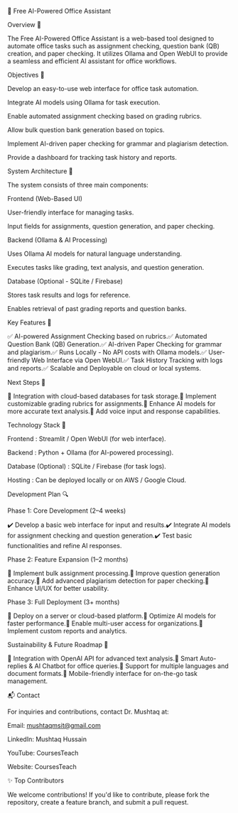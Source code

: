 🚀 Free AI-Powered Office Assistant

Overview 🎯

The Free AI-Powered Office Assistant is a web-based tool designed to automate office tasks such as assignment checking, question bank (QB) creation, and paper checking. It utilizes Ollama and Open WebUI to provide a seamless and efficient AI assistant for office workflows.

Objectives 🎯

Develop an easy-to-use web interface for office task automation.

Integrate AI models using Ollama for task execution.

Enable automated assignment checking based on grading rubrics.

Allow bulk question bank generation based on topics.

Implement AI-driven paper checking for grammar and plagiarism detection.

Provide a dashboard for tracking task history and reports.

System Architecture 🎯

The system consists of three main components:

Frontend (Web-Based UI)

User-friendly interface for managing tasks.

Input fields for assignments, question generation, and paper checking.

Backend (Ollama & AI Processing)

Uses Ollama AI models for natural language understanding.

Executes tasks like grading, text analysis, and question generation.

Database (Optional - SQLite / Firebase)

Stores task results and logs for reference.

Enables retrieval of past grading reports and question banks.

Key Features 📌

✅ AI-powered Assignment Checking based on rubrics.✅ Automated Question Bank (QB) Generation.✅ AI-driven Paper Checking for grammar and plagiarism.✅ Runs Locally - No API costs with Ollama models.✅ User-friendly Web Interface via Open WebUI.✅ Task History Tracking with logs and reports.✅ Scalable and Deployable on cloud or local systems.

Next Steps 📌

🔹 Integration with cloud-based databases for task storage.🔹 Implement customizable grading rubrics for assignments.🔹 Enhance AI models for more accurate text analysis.🔹 Add voice input and response capabilities.

Technology Stack 📂

Frontend : Streamlit / Open WebUI (for web interface).

Backend : Python + Ollama (for AI-powered processing).

Database (Optional) : SQLite / Firebase (for task logs).

Hosting : Can be deployed locally or on AWS / Google Cloud.

Development Plan 🔍

Phase 1: Core Development (2–4 weeks)

✔️ Develop a basic web interface for input and results.✔️ Integrate AI models for assignment checking and question generation.✔️ Test basic functionalities and refine AI responses.

Phase 2: Feature Expansion (1–2 months)

🚀 Implement bulk assignment processing.🚀 Improve question generation accuracy.🚀 Add advanced plagiarism detection for paper checking.🚀 Enhance UI/UX for better usability.

Phase 3: Full Deployment (3+ months)

📢 Deploy on a server or cloud-based platform.📢 Optimize AI models for faster performance.📢 Enable multi-user access for organizations.📢 Implement custom reports and analytics.

Sustainability & Future Roadmap 🤝

🔹 Integration with OpenAI API for advanced text analysis.🔹 Smart Auto-replies & AI Chatbot for office queries.🔹 Support for multiple languages and document formats.🔹 Mobile-friendly interface for on-the-go task management.

📬 Contact

For inquiries and contributions, contact Dr. Mushtaq at:

Email: mushtaqmsit@gmail.com

LinkedIn: Mushtaq Hussain

YouTube: CoursesTeach

Website: CoursesTeach

✨ Top Contributors

We welcome contributions! If you'd like to contribute, please fork the repository, create a feature branch, and submit a pull request.


